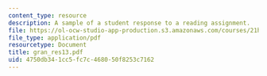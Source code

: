 ```yaml
---
content_type: resource
description: A sample of a student response to a reading assignment.
file: https://ol-ocw-studio-app-production.s3.amazonaws.com/courses/21h-931-seminar-in-historical-methods-spring-2004/4750db341cc5fc7c468050f8253c7162_gran_res13.pdf
file_type: application/pdf
resourcetype: Document
title: gran_res13.pdf
uid: 4750db34-1cc5-fc7c-4680-50f8253c7162
---
```

